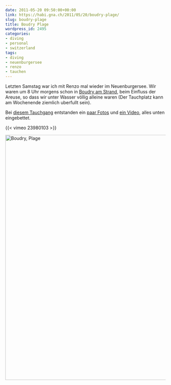 ```yaml
---
date: 2011-05-20 09:50:00+00:00
link: https://habi.gna.ch/2011/05/20/boudry-plage/
slug: boudry-plage
title: Boudry Plage
wordpress_id: 2495
categories:
- diving
- personal
- switzerland
tags:
- diving
- neuenburgersee
- renzo
- tauchen
---
```


Letzten Samstag war ich mit Renzo mal wieder im Neuenburgersee.
Wir waren um 8 Uhr morgens schon in [Boudry am Strand](http://www.swiss-divers.ch/index.php?option=com_mtree&task=viewlink&link_id=106&Itemid=50), beim Einfluss der Areuse, so dass wir unter Wasser völlig alleine waren (Der Tauchplatz kann am Wochenende ziemlich uberfullt sein).

Bei [diesem Tauchgang](https://habi.gna.ch/divelog/2011.05.14.boudry.plage.pdf) entstanden ein [paar Fotos](http://grobmotoriker.ch/fotos/index.php?type=sets&setId=72157626592151989) und [ein Video](https://vimeo.com/23980103), alles unten eingebettet.

{{< vimeo 23980103 >}}

<a data-flickr-embed="true" data-header="true" data-footer="true" href="https://www.flickr.com/photos/habi/albums/72157626592151989" title="Boudry, Plage"><img src="https://static.flickr.com/2516/5718002991_9fffcd9a85_c.jpg" width="1024" height="768" alt="Boudry, Plage"></a><script async src="//embedr.flickr.com/assets/client-code.js" charset="utf-8"></script>

